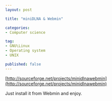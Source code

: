 ```yaml
---
layout: post

title: "miniDLNA & Webmin"

categories:
- Computer science

tag:
- GNU\Linux
- Operating system
- UNIX

published: false
---
```

[http://sourceforge.net/projects/minidlnawebmin](http://sourceforge.net/projects/minidlnawebmin)

Just install it from Webmin and enjoy.
